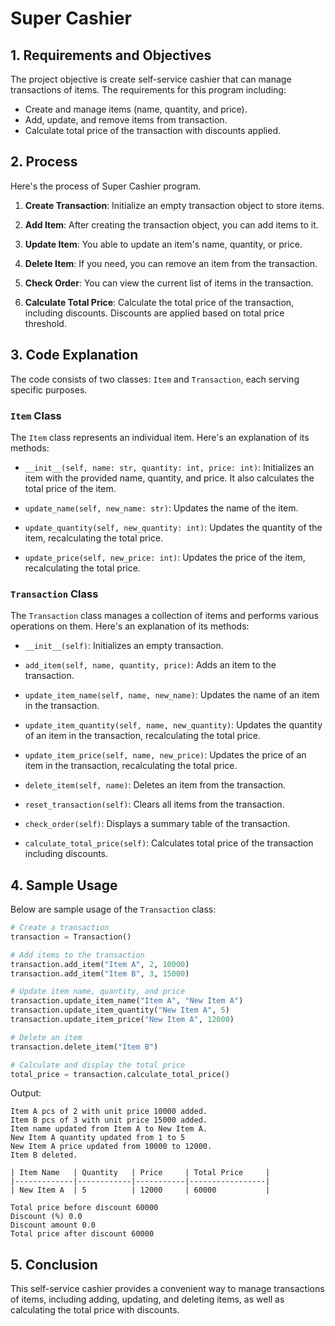 # Super Cashier

## 1. Requirements and Objectives

The project objective is create self-service cashier that can manage transactions of items. The requirements for this program including:
- Create and manage items (name, quantity, and price).
- Add, update, and remove items from transaction.
- Calculate total price of the transaction with discounts applied.

## 2. Process

Here's the process of Super Cashier program.

1. **Create Transaction**: Initialize an empty transaction object to store items.

2. **Add Item**: After creating the transaction object, you can add items to it.

3. **Update Item**: You able to update an item's name, quantity, or price.

4. **Delete Item**: If you need, you can remove an item from the transaction.

5. **Check Order**: You can view the current list of items in the transaction.

6. **Calculate Total Price**: Calculate the total price of the transaction, including discounts. Discounts are applied based on total price threshold.

## 3. Code Explanation

The code consists of two classes: `Item` and `Transaction`, each serving specific purposes.

### `Item` Class
The `Item` class represents an individual item. Here's an explanation of its methods:

- `__init__(self, name: str, quantity: int, price: int)`: Initializes an item with the provided name, quantity, and price. It also calculates the total price of the item.

- `update_name(self, new_name: str)`: Updates the name of the item.

- `update_quantity(self, new_quantity: int)`: Updates the quantity of the item, recalculating the total price.

- `update_price(self, new_price: int)`: Updates the price of the item, recalculating the total price.

### `Transaction` Class
The `Transaction` class manages a collection of items and performs various operations on them. Here's an explanation of its methods:

- `__init__(self)`: Initializes an empty transaction.

- `add_item(self, name, quantity, price)`: Adds an item to the transaction.

- `update_item_name(self, name, new_name)`: Updates the name of an item in the transaction.

- `update_item_quantity(self, name, new_quantity)`: Updates the quantity of an item in the transaction, recalculating the total price.

- `update_item_price(self, name, new_price)`: Updates the price of an item in the transaction, recalculating the total price.

- `delete_item(self, name)`: Deletes an item from the transaction.

- `reset_transaction(self)`: Clears all items from the transaction.

- `check_order(self)`: Displays a summary table of the transaction.

- `calculate_total_price(self)`: Calculates total price of the transaction including discounts.

## 4. Sample Usage

Below are sample usage of the `Transaction` class:

```python
# Create a transaction
transaction = Transaction()

# Add items to the transaction
transaction.add_item("Item A", 2, 10000)
transaction.add_item("Item B", 3, 15000)

# Update item name, quantity, and price
transaction.update_item_name("Item A", "New Item A")
transaction.update_item_quantity("New Item A", 5)
transaction.update_item_price("New Item A", 12000)

# Delete an item
transaction.delete_item("Item B")

# Calculate and display the total price
total_price = transaction.calculate_total_price()
```

Output:
```
Item A pcs of 2 with unit price 10000 added.
Item B pcs of 3 with unit price 15000 added.
Item name updated from Item A to New Item A.
New Item A quantity updated from 1 to 5
New Item A price updated from 10000 to 12000.
Item B deleted.

| Item Name   | Quantity   | Price     | Total Price     |
|-------------|------------|-----------|-----------------|
| New Item A  | 5          | 12000     | 60000           |

Total price before discount 60000
Discount (%) 0.0
Discount amount 0.0
Total price after discount 60000
```

## 5. Conclusion

This self-service cashier provides a convenient way to manage transactions of items, including adding, updating, and deleting items, as well as calculating the total price with discounts. 